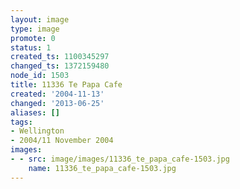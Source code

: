 ```yaml
---
layout: image
type: image
promote: 0
status: 1
created_ts: 1100345297
changed_ts: 1372159480
node_id: 1503
title: 11336 Te Papa Cafe
created: '2004-11-13'
changed: '2013-06-25'
aliases: []
tags:
- Wellington
- 2004/11 November 2004
images:
- - src: image/images/11336_te_papa_cafe-1503.jpg
    name: 11336_te_papa_cafe-1503.jpg
---
```


